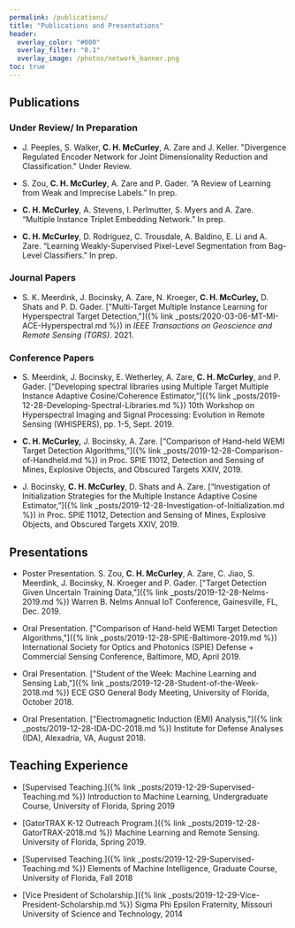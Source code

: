 ```yaml
---
permalink: /publications/
title: "Publications and Presentations"
header:
  overlay_color: "#000"
  overlay_filter: "0.1"
  overlay_image: /photos/network_banner.png
toc: true
---
```

## Publications

### Under Review/ In Preparation

* J. Peeples, S. Walker, **C. H. McCurley**, A. Zare and J. Keller. "Divergence Regulated Encoder Network for Joint Dimensionality Reduction and Classification."  Under Review.

* S. Zou, **C. H. McCurley**, A. Zare and P. Gader. “A Review of Learning from Weak and Imprecise Labels.”  In
prep.

* **C. H. McCurley**, A. Stevens, I. Perlmutter, S. Myers and A. Zare. “Multiple Instance Triplet Embedding
Network.”  In prep.

* **C. H. McCurley**, D. Rodriguez, C. Trousdale, A. Baldino, E. Li and A. Zare. “Learning Weakly-Supervised
Pixel-Level Segmentation from Bag-Level Classifiers.”  In prep.


### Journal Papers
* S. K. Meerdink, J. Bocinsky, A. Zare, N. Kroeger, **C. H. McCurley,** D. Shats and P. D. Gader. ["Multi-Target Multiple Instance Learning for Hyperspectral Target Detection,"]({% link _posts/2020-03-06-MT-MI-ACE-Hyperspectral.md %}) in <em>IEEE Transactions on Geoscience and Remote Sensing (TGRS)</em>. 2021.

### Conference Papers 

* S. Meerdink, J. Bocinsky, E. Wetherley, A. Zare, **C. H. McCurley**, and P. Gader. [“Developing spectral libraries using Multiple Target Multiple Instance Adaptive Cosine/Coherence Estimator,”]({% link _posts/2019-12-28-Developing-Spectral-Libraries.md %}) 10th Workshop on Hyperspectral Imaging and Signal Processing: Evolution in Remote Sensing (WHISPERS), pp. 1-5, Sept. 2019.

* **C. H. McCurley,** J. Bocinsky, A. Zare. [“Comparison of Hand-held WEMI Target Detection Algorithms,”]({% link _posts/2019-12-28-Comparison-of-Handheld.md %}) in Proc. SPIE 11012, Detection and Sensing of Mines, Explosive Objects, and Obscured Targets XXIV, 2019.

* J. Bocinsky, **C. H. McCurley**, D. Shats and A. Zare. [“Investigation of Initialization Strategies for the Multiple Instance Adaptive Cosine Estimator,”]({% link _posts/2019-12-28-Investigation-of-Initialization.md %}) in Proc. SPIE 11012, Detection and Sensing of Mines, Explosive Objects, and Obscured Targets XXIV, 2019.

## Presentations

* Poster Presentation. S. Zou, **C. H. McCurley**, A. Zare, C. Jiao, S. Meerdink, J. Bocinsky, N. Kroeger and P. Gader. ["Target Detection Given Uncertain Training Data,"]({% link _posts/2019-12-28-Nelms-2019.md %}) Warren B. Nelms Annual IoT Conference, Gainesville, FL, Dec. 2019.

* Oral Presentation. ["Comparison of Hand-held WEMI Target Detection Algorithms,"]({% link _posts/2019-12-28-SPIE-Baltimore-2019.md %}) International Society for Optics and Photonics (SPIE) Defense + Commercial Sensing Conference, Baltimore, MD, April 2019.

* Oral Presentation. ["Student of the Week: Machine Learning and Sensing Lab,"]({% link _posts/2019-12-28-Student-of-the-Week-2018.md %}) ECE GSO General Body Meeting, University of Florida, October 2018.

* Oral Presentation. ["Electromagnetic Induction (EMI) Analysis,"]({% link _posts/2019-12-28-IDA-DC-2018.md %}) Institute for Defense Analyses (IDA), Alexadria, VA, August 2018.
 
## Teaching Experience
* [Supervised Teaching.]({% link _posts/2019-12-29-Supervised-Teaching.md %})  Introduction to Machine Learning, Undergraduate Course, University of Florida, Spring 2019

* [GatorTRAX K-12 Outreach Program.]({% link _posts/2019-12-28-GatorTRAX-2018.md %})  Machine Learning and Remote Sensing. University of Florida, Spring 2019.

* [Supervised Teaching.]({% link _posts/2019-12-29-Supervised-Teaching.md %}) Elements of Machine Intelligence, Graduate Course, University of Florida, Fall 2018

* [Vice President of Scholarship.]({% link _posts/2019-12-29-Vice-President-Scholarship.md %}) Sigma Phi Epsilon Fraternity, Missouri University of Science and Technology, 2014
